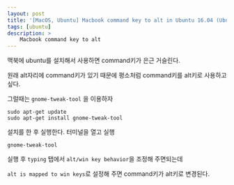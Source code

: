 ```yaml
---
layout: post
title: '[MacOS, Ubuntu] Macbook command key to alt in Ubuntu 16.04 (Ubuntu16.04에서 command키 alt로 사용)'
tags: [ubuntu]
description: >
    Macbook command key to alt
---
```


맥북에 ubuntu를 설치해서 사용하면 command키가 은근 거슬린다. 

원래 alt자리에 command키가 있기 때문에 평소처럼 command키를 alt키로 사용하고 싶다.

그럴때는 `gnome-tweak-tool` 을 이용하자

```
sudo apt-get update
sudo apt-get install gnome-tweak-tool
```

설치를 한 후 실행한다. 터미널을 열고 실행

```
gnome-tweak-tool
```

실행 후 `typing` 탭에서 `alt/win key behavior`을 조정해 주면되는데

`alt is mapped to win keys`로 설정해 주면 command키가 alt키로 변경된다.



